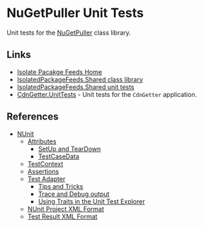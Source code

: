 # NuGetPuller Unit Tests

Unit tests for the [NuGetPuller](../NuGetPuller/README.md) class library.

## Links

- [Isolate Pacakge Feeds Home](../README.md)
- [IsolatedPackageFeeds.Shared class library](../IsolatedPackageFeeds.Shared/README.md)
- [IsolatedPackageFeeds.Shared unit tests](../IsolatedPackageFeeds.Shared.Tests/README.md)
- [CdnGetter.UnitTests](./CdnGetter.UnitTests/README.md) - Unit tests for the `CdnGetter` application.

## References

- [NUnit](https://docs.nunit.org/articles/nunit/intro.html)
  - [Attributes](https://docs.nunit.org/articles/nunit/writing-tests/attributes.html)
    - [SetUp and TearDown](https://docs.nunit.org/articles/nunit/writing-tests/setup-teardown/index.html)
    - [TestCaseData](https://docs.nunit.org/articles/nunit/writing-tests/TestCaseData.html)
  - [TestContext](https://docs.nunit.org/articles/nunit/writing-tests/TestContext.html)
  - [Assertions](https://docs.nunit.org/articles/nunit/writing-tests/assertions/assertions.html)
  - [Test Adapter](https://docs.nunit.org/articles/vs-test-adapter/Index.html)
    - [Tips and Tricks](https://docs.nunit.org/articles/vs-test-adapter/Tips-And-Tricks.html)
    - [Trace and Debug output](https://docs.nunit.org/articles/vs-test-adapter/Trace-and-Debug.html)
    - [Using Traits in the Unit Test Explorer](https://devblogs.microsoft.com/devops/how-to-manage-unit-tests-in-visual-studio-2012-update-1-part-1using-traits-in-the-unit-test-explorer/)
  - [NUnit Project XML Format](https://docs.nunit.org/articles/nunit/technical-notes/usage/NUnit-Project-XML-Format.html)
  - [Test Result XML Format](https://docs.nunit.org/articles/nunit/technical-notes/usage/Test-Result-XML-Format.html)
